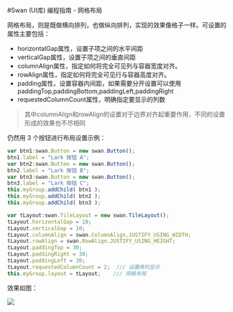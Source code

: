 #Swan (UI库) 编程指南 - 网格布局 

网格布局，则是既做横向排列，也做纵向排列，实现的效果像格子一样。可设置的属性主要包括：

* horizontalGap属性，设置子项之间的水平间距
* verticalGap属性，设置子项之间的垂直间距
* columnAlign属性，指定如何将完全可见列与容器宽度对齐。
* rowAlign属性，指定如何将完全可见行与容器高度对齐。
* padding属性，设置容器内间距，如果需要分开设置可以使用paddingTop,paddingBottom,paddingLeft,paddingRight
* requestedColumnCount属性，明确指定要显示的列数

> 其中columnAlign和rowAlign的设置对于边界对齐起重要作用，不同的设置形成的效果也不尽相同

仍然用 3 个按钮进行布局设置示例：

``` TypeScript   
var btn1:swan.Button = new swan.Button();
btn1.label = "Lark 按钮 A";
var btn2:swan.Button = new swan.Button();
btn2.label = "Lark 按钮 B";
var btn3:swan.Button = new swan.Button();
btn3.label = "Lark 按钮 C";
this.myGroup.addChild( btn1 );
this.myGroup.addChild( btn2 );
this.myGroup.addChild( btn3 );

var tLayout:swan.TileLayout = new swan.TileLayout();
tLayout.horizontalGap = 10;
tLayout.verticalGap = 10;
tLayout.columnAlign = swan.ColumnAlign.JUSTIFY_USING_WIDTH;
tLayout.rowAlign = swan.RowAlign.JUSTIFY_USING_HEIGHT;
tLayout.paddingTop = 30;
tLayout.paddingRight = 30;
tLayout.paddingLeft = 30;
tLayout.requestedColumnCount = 2;  /// 设置两列显示
this.myGroup.layout = tLayout;    /// 网格布局
```    

效果如图：

![][6-4-layout-TLayout]     

[6-4-layout-TLayout]: image/6/6-4-layout-TLayout.jpg